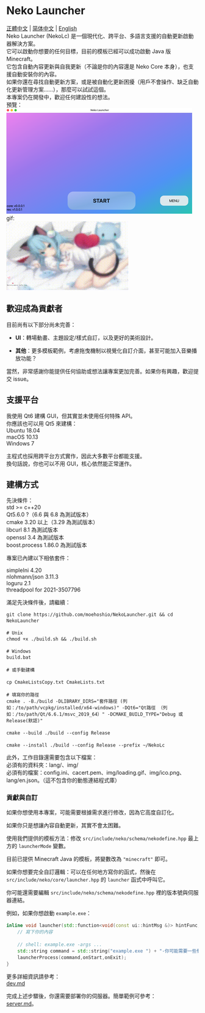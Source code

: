 # Neko Launcher

[正體中文](readme_zh_hant.md) | [简体中文](readme_zh_hans.md) | [English](readme.md)  
Neko Launcher (NekoLc) 是一個現代化、跨平台、多語言支援的自動更新啟動器解決方案。  
它可以啟動你想要的任何目標，目前的模板已經可以成功啟動 Java 版 Minecraft。  
它包含自動內容更新與自我更新（不論是你的內容還是 Neko Core 本身），也支援自動安裝你的內容。  
如果你還在尋找自動更新方案，或是被自動化更新困擾（用戶不會操作、缺乏自動化更新管理方案……），那麼可以試試這個。  
本專案仍在開發中，歡迎任何建設性的想法。  
預覽：  
![img](resource/img/example1.png)  
gif:  
![img2](resource/img/example2.gif)  

## 歡迎成為貢獻者

目前尚有以下部分尚未完善：

- **UI**：轉場動畫、主題設定/樣式自訂，以及更好的美術設計。

- **其他**：更多模板範例，考慮拖曳機制以視覺化自訂介面，甚至可能加入音樂播放功能？

當然，非常感謝你能提供任何協助或想法讓專案更加完善。如果你有興趣，歡迎提交 issue。

## 支援平台

我使用 Qt6 建構 GUI，但其實並未使用任何特殊 API。  
你應該也可以用 Qt5 來建構：  
Ubuntu 18.04  
macOS 10.13  
Windows 7  

主程式也採用跨平台方式實作，因此大多數平台都能支援。  
換句話說，你也可以不用 GUI，核心依然能正常運作。

## 建構方式

先決條件：  
std >= c++20  
Qt5.6.0 ?（6.6 與 6.8 為測試版本）  
cmake 3.20 以上（3.29 為測試版本）  
libcurl 8.1 為測試版本  
openssl 3.4 為測試版本  
boost.process 1.86.0 為測試版本  

專案已內建以下相依套件：  

simpleIni 4.20  
nlohmann/json 3.11.3  
loguru 2.1  
threadpool for 2021-3507796

滿足先決條件後，請繼續：

```shell
git clone https://github.com/moehoshio/NekoLauncher.git && cd NekoLauncher

# Unix
chmod +x ./build.sh && ./build.sh

# Windows
build.bat

# 或手動建構

cp CmakeListsCopy.txt CmakeLists.txt

# 填寫你的路徑
cmake . -B./build -DLIBRARY_DIRS="套件路徑 (列如：/to/path/vcpkg/installed/x64-windows)" -DQt6="Qt路徑 （列如：/to/path/Qt/6.6.1/msvc_2019_64）" -DCMAKE_BUILD_TYPE="Debug 或 Release(默認)"

cmake --build ./build --config Release

cmake --install ./build --config Release --prefix ~/NekoLc
```

此外，工作目錄還需要包含以下檔案：  
必須有的資料夾：lang/、img/  
必須有的檔案：config.ini、cacert.pem、img/loading.gif、img/ico.png、lang/en.json。（這不包含你的動態連結程式庫）

### 貢獻與自訂

如果你想使用本專案，可能需要根據需求進行修改，因為它高度自訂化。  

如果你只是想讓內容自動更新，其實不會太困難。

使用我們提供的模板方法：修改 `src/include/neko/schema/nekodefine.hpp` 最上方的 `launcherMode` 變數。  

目前已提供 Minecraft Java 的模板，將變數改為 `"minecraft"` 即可。  

如果你想要完全自訂邏輯：可以在任何地方寫你的函式，然後在 `src/include/neko/core/launcher.hpp` 的 `launcher` 函式中呼叫它。  

你可能還需要編輯 `src/include/neko/schema/nekodefine.hpp` 裡的版本號與伺服器連結。  

例如，如果你想啟動 `example.exe`：

```cpp
inline void launcher(std::function<void(const ui::hintMsg &)> hintFunc,std::function<void()> onStart, std::function<void(int)> onExit) {
    // 寫下你的內容

    // shell: example.exe -args ...
    std::string command = std::string("example.exe ") + "-你可能需要一些參數 " + "args...";
    launcherProcess(command,onStart,onExit);
}
```

更多詳細資訊請參考：  
[dev.md](doc/dev.md)

完成上述步驟後，你還需要部署你的伺服器。簡單範例可參考：  
[server.md](doc/server.md)。
